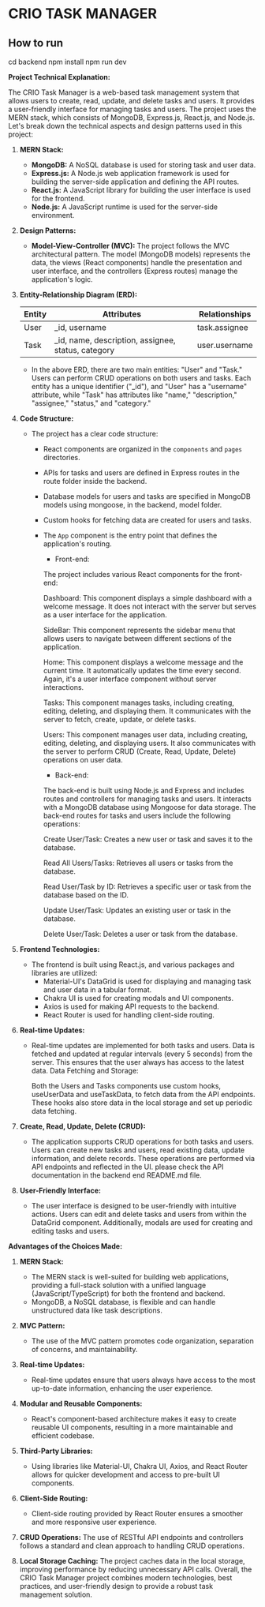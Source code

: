 # CRIO TASK MANAGER

## How to run

cd backend
npm install
npm run dev

**Project Technical Explanation:**

The CRIO Task Manager is a web-based task management system that allows users to create, read, update, and delete tasks and users. It provides a user-friendly interface for managing tasks and users. The project uses the MERN stack, which consists of MongoDB, Express.js, React.js, and Node.js. Let's break down the technical aspects and design patterns used in this project:

1. **MERN Stack:**

   - **MongoDB:** A NoSQL database is used for storing task and user data.
   - **Express.js:** A Node.js web application framework is used for building the server-side application and defining the API routes.
   - **React.js:** A JavaScript library for building the user interface is used for the frontend.
   - **Node.js:** A JavaScript runtime is used for the server-side environment.

2. **Design Patterns:**

   - **Model-View-Controller (MVC):** The project follows the MVC architectural pattern. The model (MongoDB models) represents the data, the views (React components) handle the presentation and user interface, and the controllers (Express routes) manage the application's logic.

3. **Entity-Relationship Diagram (ERD):**

   | Entity | Attributes                                          | Relationships |
   | ------ | --------------------------------------------------- | ------------- |
   | User   | \_id, username                                      | task.assignee |
   | Task   | \_id, name, description, assignee, status, category | user.username |

   - In the above ERD, there are two main entities: "User" and "Task." Users can perform CRUD operations on both users and tasks. Each entity has a unique identifier ("\_id"), and "User" has a "username" attribute, while "Task" has attributes like "name," "description," "assignee," "status," and "category."

4. **Code Structure:**

   - The project has a clear code structure:

     - React components are organized in the `components` and `pages` directories.
     - APIs for tasks and users are defined in Express routes in the route folder inside the backend.
     - Database models for users and tasks are specified in MongoDB models using mongoose, in the backend, model folder.
     - Custom hooks for fetching data are created for users and tasks.
     - The `App` component is the entry point that defines the application's routing.

       - Front-end:

       The project includes various React components for the front-end:

       Dashboard: This component displays a simple dashboard with a welcome message. It does not interact with the server but serves as a user interface for the application.

       SideBar: This component represents the sidebar menu that allows users to navigate between different sections of the application.

       Home: This component displays a welcome message and the current time. It automatically updates the time every second. Again, it's a user interface component without server interactions.

       Tasks: This component manages tasks, including creating, editing, deleting, and displaying them. It communicates with the server to fetch, create, update, or delete tasks.

       Users: This component manages user data, including creating, editing, deleting, and displaying users. It also communicates with the server to perform CRUD (Create, Read, Update, Delete) operations on user data.

       - Back-end:

       The back-end is built using Node.js and Express and includes routes and controllers for managing tasks and users. It interacts with a MongoDB database using Mongoose for data storage. The back-end routes for tasks and users include the following operations:

       Create User/Task: Creates a new user or task and saves it to the database.

       Read All Users/Tasks: Retrieves all users or tasks from the database.

       Read User/Task by ID: Retrieves a specific user or task from the database based on the ID.

       Update User/Task: Updates an existing user or task in the database.

       Delete User/Task: Deletes a user or task from the database.

5. **Frontend Technologies:**

   - The frontend is built using React.js, and various packages and libraries are utilized:
     - Material-UI's DataGrid is used for displaying and managing task and user data in a tabular format.
     - Chakra UI is used for creating modals and UI components.
     - Axios is used for making API requests to the backend.
     - React Router is used for handling client-side routing.

6. **Real-time Updates:**

   - Real-time updates are implemented for both tasks and users. Data is fetched and updated at regular intervals (every 5 seconds) from the server. This ensures that the user always has access to the latest data.
     Data Fetching and Storage:

     Both the Users and Tasks components use custom hooks, useUserData and useTaskData, to fetch data from the API endpoints. These hooks also store data in the local storage and set up periodic data fetching.

7. **Create, Read, Update, Delete (CRUD):**

   - The application supports CRUD operations for both tasks and users. Users can create new tasks and users, read existing data, update information, and delete records. These operations are performed via API endpoints and reflected in the UI. please check the API documentation in the backend end README.md file.

8. **User-Friendly Interface:**
   - The user interface is designed to be user-friendly with intuitive actions. Users can edit and delete tasks and users from within the DataGrid component. Additionally, modals are used for creating and editing tasks and users.

**Advantages of the Choices Made:**

1. **MERN Stack:**

   - The MERN stack is well-suited for building web applications, providing a full-stack solution with a unified language (JavaScript/TypeScript) for both the frontend and backend.
   - MongoDB, a NoSQL database, is flexible and can handle unstructured data like task descriptions.

2. **MVC Pattern:**

   - The use of the MVC pattern promotes code organization, separation of concerns, and maintainability.

3. **Real-time Updates:**

   - Real-time updates ensure that users always have access to the most up-to-date information, enhancing the user experience.

4. **Modular and Reusable Components:**

   - React's component-based architecture makes it easy to create reusable UI components, resulting in a more maintainable and efficient codebase.

5. **Third-Party Libraries:**

   - Using libraries like Material-UI, Chakra UI, Axios, and React Router allows for quicker development and access to pre-built UI components.

6. **Client-Side Routing:**

   - Client-side routing provided by React Router ensures a smoother and more responsive user experience.

7. **CRUD Operations:** The use of RESTful API endpoints and controllers follows a standard and clean approach to handling CRUD operations.

8. **Local Storage Caching:** The project caches data in the local storage, improving performance by reducing unnecessary API calls.
   Overall, the CRIO Task Manager project combines modern technologies, best practices, and user-friendly design to provide a robust task management solution.
